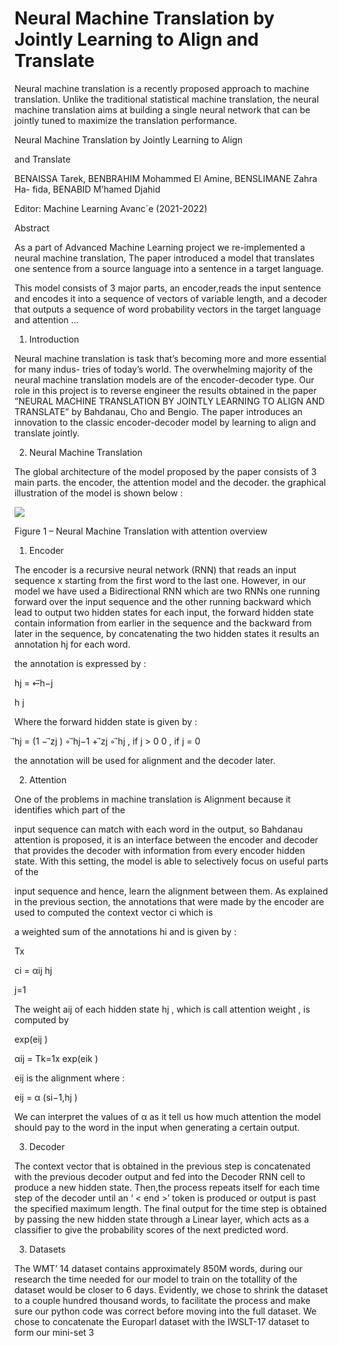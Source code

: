 # Neural Machine Translation by Jointly Learning to Align and Translate
Neural machine translation is a recently proposed approach to machine translation. Unlike the traditional statistical machine translation, the neural machine translation aims at building a single neural network that can be jointly tuned to maximize the translation performance.

Neural Machine Translation by Jointly Learning to Align

and Translate

BENAISSA Tarek, BENBRAHIM Mohammed El Amine, BENSLIMANE Zahra Ha- fida, BENABID M’hamed Djahid

Editor: Machine Learning Avanc´e (2021-2022)

Abstract

As a part of Advanced Machine Learning project we re-implemented a neural machine translation, The paper introduced a model that translates one sentence from a source language into a sentence in a target language.

This model consists of 3 major parts, an encoder,reads the input sentence and encodes it into a sequence of vectors of variable length, and a decoder that outputs a sequence of word probability vectors in the target language and attention ...

1. Introduction

Neural machine translation is task that’s becoming more and more essential for many indus- tries of today’s world. The overwhelming majority of the neural machine translation models are of the encoder-decoder type. Our role in this project is to reverse engineer the results obtained in the paper ”NEURAL MACHINE TRANSLATION BY JOINTLY LEARNING TO ALIGN AND TRANSLATE” by Bahdanau, Cho and Bengio. The paper introduces an innovation to the classic encoder-decoder model by learning to align and translate jointly.

2. Neural Machine Translation

The global architecture of the model proposed by the paper consists of 3 main parts. the encoder, the attention model and the decoder. the graphical illustration of the model is shown below :

![](Aspose.Words.18ded325-c0b7-41df-ae53-2814f1df1fdd.001.png)

Figure 1 – Neural Machine Translation with attention overview

1. Encoder

The encoder is a recursive neural network (RNN) that reads an input sequence x starting from the first word to the last one. However, in our model we have used a Bidirectional RNN which are two RNNs one running forward over the input sequence and the other running backward which lead to output two hidden states for each input, the forward hidden state contain information from earlier in the sequence and the backward from later in the sequence, by concatenating the two hidden states it results an annotation hj for each word.

the annotation is expressed by :

hj = ←⃗h−j

h j

Where the forward hidden state is given by :

⃗hj = (1 − ⃗zj ) ◦ ⃗hj−1 + ⃗zj ◦ ⃗hj , if j > 0 0 , if j = 0

the annotation will be used for alignment and the decoder later.

2. Attention

One of the problems in machine translation is Alignment because it identifies which part of the

input sequence can match with each word in the output, so Bahdanau attention is proposed, it is an interface between the encoder and decoder that provides the decoder with information from every encoder hidden state. With this setting, the model is able to selectively focus on useful parts of the

input sequence and hence, learn the alignment between them. As explained in the previous section, the annotations that were made by the encoder are used to computed the context vector ci which is

a weighted sum of the annotations hi and is given by :

Tx

ci = αij hj

j=1

The weight aij of each hidden state hj , which is call attention weight , is computed by

exp(eij )

αij = Tk=1x exp(eik )

eij is the alignment where :

eij = α (si−1,hj )

We can interpret the values of α as it tell us how much attention the model should pay to the word in the input when generating a certain output.

3. Decoder

The context vector that is obtained in the previous step is concatenated with the previous decoder output and fed into the Decoder RNN cell to produce a new hidden state. Then,the process repeats itself for each time step of the decoder until an ‘ < end >′ token is produced or output is past the specified maximum length. The final output for the time step is obtained by passing the new hidden state through a Linear layer, which acts as a classifier to give the probability scores of the next predicted word.

3. Datasets

The WMT’ 14 dataset contains approximately 850M words, during our research the time needed for our model to train on the totallity of the dataset would be closer to 6 days. Evidently, we chose to shrink the dataset to a couple hundred thousand words, to facilitate the process and make sure our python code was correct before moving into the full dataset. We chose to concatenate the Europarl dataset with the IWSLT-17 dataset to form our mini-set
3
